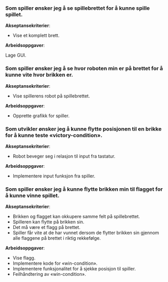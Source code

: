 
### Som spiller ønsker jeg å se spillebrettet for å kunne spille spillet.

**Akseptansekriterier**:

- Vise et komplett brett.

**Arbeidsoppgaver**:

Lage GUI.

### Som spiller ønsker jeg å se hvor roboten min er på brettet for å kunne vite hvor brikken er.

**Akseptansekriterier**:

- Vise spillerens robot på spillebrettet.

**Arbeidsoppgaver**:

- Opprette grafikk for spiller.

### Som utvikler ønsker jeg å kunne flytte posisjonen til en brikke for å kunne teste «victory-condition».

**Akseptansekriterier**:

- Robot beveger seg i relasjon til input fra tastatur.

**Arbeidsoppgaver**:

- Implementere input funksjon fra spiller.

### Som spiller ønsker jeg å kunne flytte brikken min til flagget for å kunne vinne spillet.

**Akseptansekriterier**:

- Brikken og flagget kan okkupere samme felt på spillebrettet.
- Spilleren kan flytte på brikken sin.
- Det må være et flagg på brettet.
- Spiller får vite at de har vunnet dersom de flytter brikken sin gjennom alle flaggene på brettet i riktig rekkefølge.

**Arbeidsoppgaver**:

- Vise flagg.
- Implementere kode for «win-condition».
- Implementere funksjonalitet for å sjekke posisjon til spiller.
- Feilhåndtering av «win-condition».
